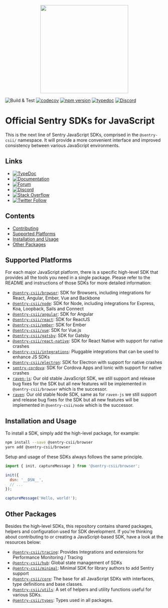 <p align="center">
  <a href="https://sentry.io" target="_blank" align="center">
    <img src="https://sentry-brand.storage.googleapis.com/sentry-logo-black.png" width="280">
  </a>
  <br />
</p>

![Build & Test](https://github.com/getsentry/sentry-javascript/workflows/Build%20&%20Test/badge.svg)
[![codecov](https://codecov.io/gh/getsentry/sentry-javascript/branch/master/graph/badge.svg)](https://codecov.io/gh/getsentry/sentry-javascript)
[![npm version](https://img.shields.io/npm/v/@sentry-csii/core.svg)](https://www.npmjs.com/package/@sentry-csii/core)
[![typedoc](https://img.shields.io/badge/docs-typedoc-blue.svg)](http://getsentry.github.io/sentry-javascript/)
[![Discord](https://img.shields.io/discord/621778831602221064)](https://discord.gg/Ww9hbqr)

# Official Sentry SDKs for JavaScript

This is the next line of Sentry JavaScript SDKs, comprised in the `@sentry-csii/` namespace. It will provide a more
convenient interface and improved consistency between various JavaScript environments.

## Links

- [![TypeDoc](https://img.shields.io/badge/documentation-TypeDoc-green.svg)](http://getsentry.github.io/sentry-javascript/)
- [![Documentation](https://img.shields.io/badge/documentation-sentry.io-green.svg)](https://docs.sentry.io/quickstart/)
- [![Forum](https://img.shields.io/badge/forum-sentry-green.svg)](https://forum.sentry.io/c/sdks)
- [![Discord](https://img.shields.io/discord/621778831602221064)](https://discord.gg/Ww9hbqr)
- [![Stack Overflow](https://img.shields.io/badge/stack%20overflow-sentry-green.svg)](http://stackoverflow.com/questions/tagged/sentry)
- [![Twitter Follow](https://img.shields.io/twitter/follow/getsentry?label=getsentry&style=social)](https://twitter.com/intent/follow?screen_name=getsentry)

## Contents

- [Contributing](https://github.com/getsentry/sentry-javascript/blob/master/CONTRIBUTING.md)
- [Supported Platforms](#supported-platforms)
- [Installation and Usage](#installation-and-usage)
- [Other Packages](#other-packages)

## Supported Platforms

For each major JavaScript platform, there is a specific high-level SDK that provides all the tools you need in a single
package. Please refer to the README and instructions of those SDKs for more detailed information:

- [`@sentry-csii/browser`](https://github.com/getsentry/sentry-javascript/tree/master/packages/browser): SDK for Browsers,
  including integrations for React, Angular, Ember, Vue and Backbone
- [`@sentry-csii/node`](https://github.com/getsentry/sentry-javascript/tree/master/packages/node): SDK for Node, including
  integrations for Express, Koa, Loopback, Sails and Connect
- [`@sentry-csii/angular`](https://github.com/getsentry/sentry-javascript/tree/master/packages/angular): SDK for Angular
- [`@sentry-csii/react`](https://github.com/getsentry/sentry-javascript/tree/master/packages/react): SDK for ReactJS
- [`@sentry-csii/ember`](https://github.com/getsentry/sentry-javascript/tree/master/packages/ember): SDK for Ember
- [`@sentry-csii/vue`](https://github.com/getsentry/sentry-javascript/tree/master/packages/vue): SDK for Vue.js
- [`@sentry-csii/gatsby`](https://github.com/getsentry/sentry-javascript/tree/master/packages/gatsby): SDK for Gatsby
- [`@sentry-csii/react-native`](https://github.com/getsentry/sentry-react-native): SDK for React Native with support for native crashes
- [`@sentry-csii/integrations`](https://github.com/getsentry/sentry-javascript/tree/master/packages/integrations): Pluggable
  integrations that can be used to enhance JS SDKs
- [`@sentry-csii/electron`](https://github.com/getsentry/sentry-electron): SDK for Electron with support for native crashes
- [`sentry-cordova`](https://github.com/getsentry/sentry-cordova): SDK for Cordova Apps and Ionic with support for
  native crashes
- [`raven-js`](https://github.com/getsentry/sentry-javascript/tree/3.x/packages/raven-js): Our old stable JavaScript
  SDK, we still support and release bug fixes for the SDK but all new features will be implemented in `@sentry-csii/browser`
  which is the successor.
- [`raven`](https://github.com/getsentry/sentry-javascript/tree/3.x/packages/raven-node): Our old stable Node SDK,
  same as for `raven-js` we still support and release bug fixes for the SDK but all new features will be implemented in
  `@sentry-csii/node` which is the successor.

## Installation and Usage

To install a SDK, simply add the high-level package, for example:

```sh
npm install --save @sentry-csii/browser
yarn add @sentry-csii/browser
```

Setup and usage of these SDKs always follows the same principle.

```javascript
import { init, captureMessage } from '@sentry-csii/browser';

init({
  dsn: '__DSN__',
  // ...
});

captureMessage('Hello, world!');
```

## Other Packages

Besides the high-level SDKs, this repository contains shared packages, helpers and configuration used for SDK
development. If you're thinking about contributing to or creating a JavaScript-based SDK, have a look at the resources
below:

- [`@sentry-csii/tracing`](https://github.com/getsentry/sentry-javascript/tree/master/packages/tracing): Provides Integrations and
extensions for Performance Monitoring / Tracing
- [`@sentry-csii/hub`](https://github.com/getsentry/sentry-javascript/tree/master/packages/hub): Global state management of
  SDKs
- [`@sentry-csii/minimal`](https://github.com/getsentry/sentry-javascript/tree/master/packages/minimal): Minimal SDK for
  library authors to add Sentry support
- [`@sentry-csii/core`](https://github.com/getsentry/sentry-javascript/tree/master/packages/core): The base for all
  JavaScript SDKs with interfaces, type definitions and base classes.
- [`@sentry-csii/utils`](https://github.com/getsentry/sentry-javascript/tree/master/packages/utils): A set of helpers and
  utility functions useful for various SDKs.
- [`@sentry-csii/types`](https://github.com/getsentry/sentry-javascript/tree/master/packages/types): Types used in all
  packages.
